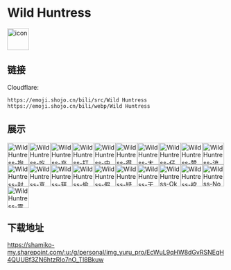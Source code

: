 # Wild Huntress
<img src="https://emoji.shojo.cn/bili/src/Wild Huntress/icon.png" width="50" height="50" alt="icon">

## 链接
Cloudflare:
```
https://emoji.shojo.cn/bili/src/Wild Huntress
https://emoji.shojo.cn/bili/webp/Wild Huntress
```
## 展示
<img src="https://emoji.shojo.cn/bili/src/Wild Huntress/Wild Huntress-抱富.png" width="50" height="50" alt="Wild Huntress-抱富"><img src="https://emoji.shojo.cn/bili/src/Wild Huntress/Wild Huntress-吃瓜.png" width="50" height="50" alt="Wild Huntress-吃瓜"><img src="https://emoji.shojo.cn/bili/src/Wild Huntress/Wild Huntress-充能.png" width="50" height="50" alt="Wild Huntress-充能"><img src="https://emoji.shojo.cn/bili/src/Wild Huntress/Wild Huntress-打call-38.png" width="50" height="50" alt="Wild Huntress-打call-38"><img src="https://emoji.shojo.cn/bili/src/Wild Huntress/Wild Huntress-中意你-39.png" width="50" height="50" alt="Wild Huntress-中意你-39"><img src="https://emoji.shojo.cn/bili/src/Wild Huntress/Wild Huntress-得意.png" width="50" height="50" alt="Wild Huntress-得意"><img src="https://emoji.shojo.cn/bili/src/Wild Huntress/Wild Huntress-大哭.png" width="50" height="50" alt="Wild Huntress-大哭"><img src="https://emoji.shojo.cn/bili/src/Wild Huntress/Wild Huntress-仔细看.png" width="50" height="50" alt="Wild Huntress-仔细看"><img src="https://emoji.shojo.cn/bili/src/Wild Huntress/Wild Huntress-赞.png" width="50" height="50" alt="Wild Huntress-赞"><img src="https://emoji.shojo.cn/bili/src/Wild Huntress/Wild Huntress-流汗.png" width="50" height="50" alt="Wild Huntress-流汗"><img src="https://emoji.shojo.cn/bili/src/Wild Huntress/Wild Huntress-封嘴.png" width="50" height="50" alt="Wild Huntress-封嘴"><img src="https://emoji.shojo.cn/bili/src/Wild Huntress/Wild Huntress-喜欢.png" width="50" height="50" alt="Wild Huntress-喜欢"><img src="https://emoji.shojo.cn/bili/src/Wild Huntress/Wild Huntress-拜托.png" width="50" height="50" alt="Wild Huntress-拜托"><img src="https://emoji.shojo.cn/bili/src/Wild Huntress/Wild Huntress-偷看.png" width="50" height="50" alt="Wild Huntress-偷看"><img src="https://emoji.shojo.cn/bili/src/Wild Huntress/Wild Huntress-假笑.png" width="50" height="50" alt="Wild Huntress-假笑"><img src="https://emoji.shojo.cn/bili/src/Wild Huntress/Wild Huntress-疑问.png" width="50" height="50" alt="Wild Huntress-疑问"><img src="https://emoji.shojo.cn/bili/src/Wild Huntress/Wild Huntress-无语.png" width="50" height="50" alt="Wild Huntress-无语"><img src="https://emoji.shojo.cn/bili/src/Wild Huntress/Wild Huntress-Ok.png" width="50" height="50" alt="Wild Huntress-Ok"><img src="https://emoji.shojo.cn/bili/src/Wild Huntress/Wild Huntress-挖鼻孔.png" width="50" height="50" alt="Wild Huntress-挖鼻孔"><img src="https://emoji.shojo.cn/bili/src/Wild Huntress/Wild Huntress-No.png" width="50" height="50" alt="Wild Huntress-No"><img src="https://emoji.shojo.cn/bili/src/Wild Huntress/Wild Huntress-震惊.png" width="50" height="50" alt="Wild Huntress-震惊">

## 下载地址

https://shamiko-my.sharepoint.com/:u:/g/personal/img_yuru_pro/EcWuL9qHW8dGvRSNEqH4QUUBf3ZN6htzRIo7nO_Tl8Bkuw